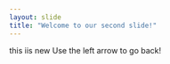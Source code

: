 ```yaml
---
layout: slide
title: "Welcome to our second slide!"
---
```

this iis new
Use the left arrow to go back!
